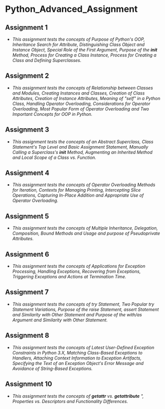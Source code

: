 # Python_Advanced_Assignment

## Assignment 1
   - *This assignment tests the concepts of Purpose of Python's OOP, Inheritance Search for Attribute, Distinguishing Class Object and Instance Object, Special Role of the First Argument, Purpose of the __init__ Method, Process for Creating a Class Instance, Process for Creating a Class and Defining Superclasses.*

## Assignment 2
 - *This assignment tests the concepts of Relationship between Classes and Modules, Creating Instances and Classes, Creation of Class Attributes, Creation of Instance Attributes, Meaning of "self" in a Python Class, Handling Operator Overloading, Considerations for Operator Overloading, Most Popular Form of Operator Overloading and Two Important Concepts for OOP in Python.*

## Assignment 3
 - *This assignment tests the concepts of an Abstract Superclass, Class Statement's Top Level and Basic Assignment Statement, Manually Calling a Superclass's __init__ Method, Augmenting an Inherited Method and Local Scope of a Class vs. Function.*

## Assignment 4
 - *This assignment tests the concepts of Operator Overloading Methods for Iteration, Contexts for Managing Printing, Intercepting Slice Operations, Capturing In-Place Addition and Appropriate Use of Operator Overloading.*

## Assignment 5
 - *This assignment tests the concepts of Multiple Inheritance, Delegation, Composition, Bound Methods and Usage and purpose of Pseudoprivate Attributes.*

## Assignment 6
 - *This assignment tests the concepts of Applications for Exception Processing, Handling Exceptions, Recovering from Exceptions, Triggering Exceptions and Actions at Termination Time.*

## Assignment 7
 - *This assignment tests the concepts of try Statement, Two Popular try Statement Variations, Purpose of the raise Statement, assert Statement and Similarity with Other Statement and Purpose of the with/as Argument and Similarity with Other Statement.*

## Assignment 8
 - *This assignment tests the concepts of Latest User-Defined Exception Constraints in Python 3.X, Matching Class-Based Exceptions to Handlers, Attaching Context Information to Exception Artifacts, Specifying the Text of an Exception Object's Error Message and Avoidance of String-Based Exceptions.*

## Assignment 10
 - *This assignment tests the concepts of ____getattr____ vs. ____getattribute____ ", Properties vs. Descriptors and Functionality Differences.*




